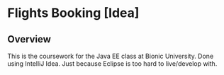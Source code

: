# Flights Booking [Idea]

## Overview

This is the coursework for the Java EE class at Bionic University.
Done using IntelliJ Idea. Just because Eclipse is too hard
to live/develop with.
